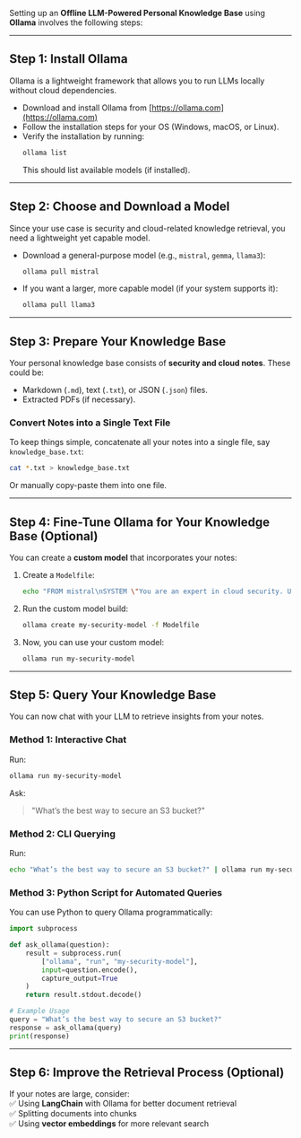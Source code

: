 Setting up an **Offline LLM-Powered Personal Knowledge Base** using **Ollama** involves the following steps:  

---

## **Step 1: Install Ollama**  
Ollama is a lightweight framework that allows you to run LLMs locally without cloud dependencies.  

- Download and install Ollama from [https://ollama.com](https://ollama.com)  
- Follow the installation steps for your OS (Windows, macOS, or Linux).  
- Verify the installation by running:  
  ```bash
  ollama list
  ```
  This should list available models (if installed).  

---

## **Step 2: Choose and Download a Model**  
Since your use case is security and cloud-related knowledge retrieval, you need a lightweight yet capable model.  

- Download a general-purpose model (e.g., `mistral`, `gemma`, `llama3`):  
  ```bash
  ollama pull mistral
  ```
- If you want a larger, more capable model (if your system supports it):  
  ```bash
  ollama pull llama3
  ```

---

## **Step 3: Prepare Your Knowledge Base**  
Your personal knowledge base consists of **security and cloud notes**. These could be:  
- Markdown (`.md`), text (`.txt`), or JSON (`.json`) files.  
- Extracted PDFs (if necessary).  

### Convert Notes into a Single Text File  
To keep things simple, concatenate all your notes into a single file, say `knowledge_base.txt`:  

```bash
cat *.txt > knowledge_base.txt
```

Or manually copy-paste them into one file.

---

## **Step 4: Fine-Tune Ollama for Your Knowledge Base** (Optional)  
You can create a **custom model** that incorporates your notes:  

1. Create a `Modelfile`:  
   ```bash
   echo "FROM mistral\nSYSTEM \"You are an expert in cloud security. Use the following knowledge base to answer queries accurately.\"\nDATA ./knowledge_base.txt" > Modelfile
   ```
2. Run the custom model build:  
   ```bash
   ollama create my-security-model -f Modelfile
   ```
3. Now, you can use your custom model:  
   ```bash
   ollama run my-security-model
   ```

---

## **Step 5: Query Your Knowledge Base**  
You can now chat with your LLM to retrieve insights from your notes.  

### **Method 1: Interactive Chat**  
Run:  
```bash
ollama run my-security-model
```
Ask:  
> "What’s the best way to secure an S3 bucket?"  

### **Method 2: CLI Querying**  
Run:  
```bash
echo "What’s the best way to secure an S3 bucket?" | ollama run my-security-model
```

### **Method 3: Python Script for Automated Queries**  
You can use Python to query Ollama programmatically:  

```python
import subprocess

def ask_ollama(question):
    result = subprocess.run(
        ["ollama", "run", "my-security-model"], 
        input=question.encode(), 
        capture_output=True
    )
    return result.stdout.decode()

# Example Usage
query = "What’s the best way to secure an S3 bucket?"
response = ask_ollama(query)
print(response)
```

---

## **Step 6: Improve the Retrieval Process (Optional)**
If your notes are large, consider:  
✅ Using **LangChain** with Ollama for better document retrieval  
✅ Splitting documents into chunks  
✅ Using **vector embeddings** for more relevant search  
